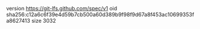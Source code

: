 version https://git-lfs.github.com/spec/v1
oid sha256:c12a6c6f39e4d59b7cb500a60d389b9f98f9d67a8f453ac10699353fa8627413
size 3032
